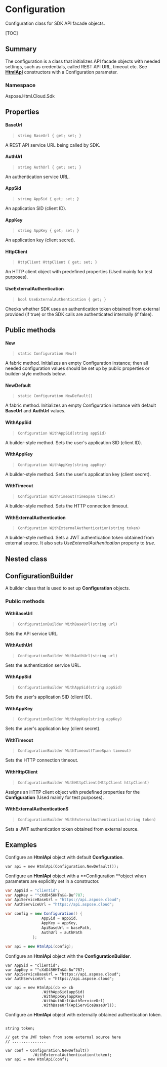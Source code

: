 # Configuration

Configuration class for SDK API facade objects.

[TOC]



## Summary

The configuration is a class that initializes API facade objects with needed settings, such as credentials, called REST API URL, timeout etc.
See [**HtmlApi**](HtmdApi.md) constructors with a Configuration parameter.

### Namespace 

Aspose.Html.Cloud.Sdk


## Properties

#### BaseUrl

> ```
> string BaseUrl { get; set; }
> ```

A REST API service URL being called by SDK.

#### AuthUrl

> ```
> string AuthUrl { get; set; }
> ```

An authentication service URL.

#### AppSid 

> ```
> string AppSid { get; set; }
> ```

An application SID (client ID).

#### AppKey

> ```
> string AppKey { get; set; }
> ```

An application key (client secret).

#### HttpClient 

> ```
> HttpClient HttpClient { get; set; }
> ```

An HTTP client object with predefined properties (Used mainly for test purposes).



#### UseExternalAuthentication 

> ```
> bool UseExternalAuthentication { get; }
> ```

Checks whether SDK uses an authentication token obtained from external provided (if true) or the SDK calls are authenticated internally (if false).





## Public methods

#### New

> ```
> static Configuration New()
> ```

A fabric method. Initializes an empty Configuration instance; then all needed configuration values should be set up by public properties or builder-style methods below.

#### NewDefault

> ```
> static Configuration NewDefault()
> ```

A fabric method. Initializes an empty Configuration instance with default **BaseUrl** and **AuthUrl** values.



#### WithAppSid

> ```
> Configuration WithAppSid(string appSid)
> ```

A builder-style method. Sets the user's application SID (client ID).



#### WithAppKey

> ```
> Configuration WithAppKey(string appKey)
> ```

A builder-style method. Sets the user's application key (client secret).



#### WithTimeout

> ```
> Configuration WithTimeout(TimeSpan timeout)
> ```

A builder-style method. Sets the HTTP connection timeout. 



#### WithExternalAuthentication

> ```
> Configuration WithExternalAuthentication(string token)
> ```

A builder-style method. Sets a JWT authentication token obtained from external source. It also sets *UseExternalAuthentication*  property to *true*.



## Nested class

## ConfigurationBuilder

A builder class that is used to set up **Configuration** objects.

### Public methods

#### WithBaseUrl

> ```
> ConfigurationBuilder WithBaseUrl(string url)
> ```

Sets the API service URL.

#### WithAuthUrl

> ```
> ConfigurationBuilder WithAuthUrl(string url)
> ```

Sets the authentication service URL.



#### WithAppSid

> ```
> ConfigurationBuilder WithAppSid(string appSid)
> ```

Sets the user's application SID (client ID).



#### WithAppKey

> ```
> ConfigurationBuilder WithAppKey(string appKey)
> ```

Sets the user's application key (client secret).



#### WithTimeout

> ```
> ConfigurationBuilder WithTimeout(TimeSpan timeout)
> ```

Sets the HTTP connection timeout.



#### WithHttpClient

> ```
> ConfigurationBuilder WithHttpClient(HttpClient httpClient)
> ```

Assigns an HTTP client object with predefined properties for the **Configuration** (Used mainly for test purposes).



#### WithExternalAuthenticationS

> ```
> ConfigurationBuilder WithExternalAuthentication(string token)
> ```

Sets a JWT authentication token obtained from external source.



## Examples

Configure an **HtmlApi** object with default **Configuration**.

```
var api = new HtmlApi(Configuration.NewDefault());
```



Configure an **HtmlApi** object with a **Configuration **object when parameters are explicitly set in a constructor. 

```csharp
var AppSid = "clientid";
var AppKey = ""cXdD45HHTn&&-Bu^787;
var ApiServiceBaseUrl = "https://api.aspose.cloud";
var AuthServiceUrl = "https://api.aspose.cloud";

var config = new Configuration() {
                AppSid = appSid,
				AppKey = appKey,
				ApiBaseUrl = basePath,
				AuthUrl = authPath
            };			
			
var api = new HtmlApi(config);


```



Configure an **HtmlApi** object with the **ConfigurationBuilder**. 

```
var AppSid = "clientid";
var AppKey = ""cXdD45HHTn&&-Bu^787;
var ApiServiceBaseUrl = "https://api.aspose.cloud";
var AuthServiceUrl = "https://api.aspose.cloud";

var api = new HtmlApi(cb => cb
                .WithAppSid(appSid)
                .WithAppKey(appKey)
                .WithAuthUrl(AuthServiceUrl)
                .WithBaseUrl(ApiServiceBaseUrl));
```



Configure an **HtmlApi** object with externally obtained authentication token.

 

```

string token;

// get the JWT token from some external source here
// ...............

var conf = Configuration.NewDefault()
			.WithExternalAuthentication(token);
var api = new HtmlApi(conf);

```

